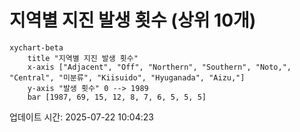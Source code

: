 # 지역별 지진 발생 횟수 (상위 10개)

```mermaid
xychart-beta
    title "지역별 지진 발생 횟수"
    x-axis ["Adjacent", "Off", "Northern", "Southern", "Noto,", "Central", "미분류", "Kiisuido", "Hyuganada", "Aizu,"]
    y-axis "발생 횟수" 0 --> 1989
    bar [1987, 69, 15, 12, 8, 7, 6, 5, 5, 5]
```

업데이트 시간: 2025-07-22 10:04:23
